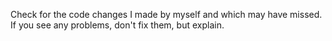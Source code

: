 Check for the code changes I made by myself and which may have missed.
If you see any problems, don't fix them, but explain.
